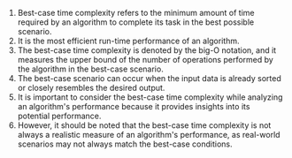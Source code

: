 

1. Best-case time complexity refers to the minimum amount of time required by an algorithm to complete its task in the best possible scenario. 
2. It is the most efficient run-time performance of an algorithm. 
3. The best-case time complexity is denoted by the big-O notation, and it measures the upper bound of the number of operations performed by the algorithm in the best-case scenario. 
4. The best-case scenario can occur when the input data is already sorted or closely resembles the desired output. 
5. It is important to consider the best-case time complexity while analyzing an algorithm's performance because it provides insights into its potential performance. 
6. However, it should be noted that the best-case time complexity is not always a realistic measure of an algorithm's performance, as real-world scenarios may not always match the best-case conditions.